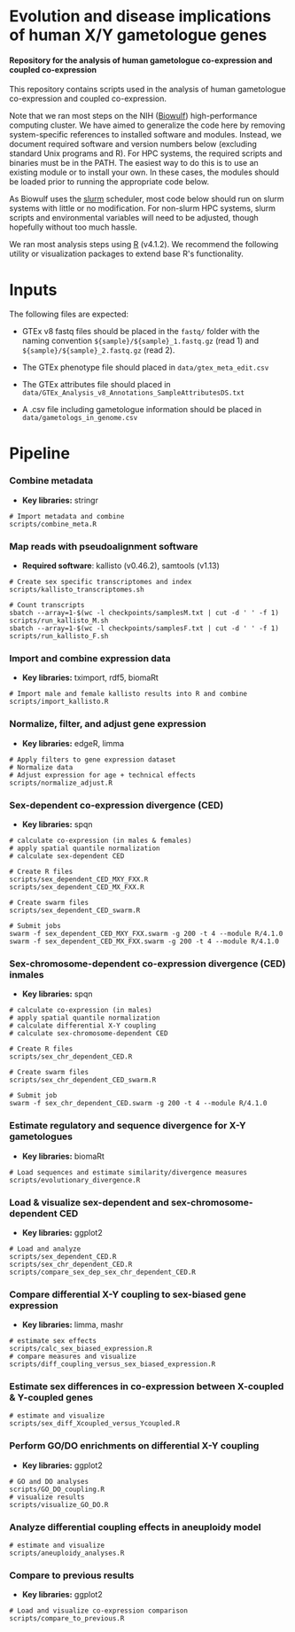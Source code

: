 # Evolution and disease implications of human X/Y gametologue genes

#### Repository for the analysis of human gametologue co-expression and coupled co-expression

This repository contains scripts used in the analysis of human gametologue co-expression and coupled co-expression. 

Note that we ran most steps on the NIH ([Biowulf](https://hpc.nih.gov/)) high-performance computing cluster. We have aimed to generalize the code here by removing system-specific references to installed software and modules. Instead, we document required software and version numbers below (excluding standard Unix programs and R). For HPC systems, the required scripts and binaries must be in the PATH. The easiest way to do this is to use an existing module or to install your own. In these cases, the modules should be loaded prior to running the appropriate code below.

As Biowulf uses the [slurm](https://slurm.schedmd.com/documentation.html) scheduler, most code below should run on slurm systems with little or no modification. For non-slurm HPC systems, slurm scripts and environmental variables will need to be adjusted, though hopefully without too much hassle.

We ran most analysis steps using [R](https://cran.r-project.org/) (v4.1.2). We recommend the following utility or visualization packages to extend base R's functionality.

# Inputs

The following files are expected:

* GTEx v8 fastq files should be placed in the ```fastq/``` folder with the naming convention ```${sample}/${sample}_1.fastq.gz``` (read 1) and ```${sample}/${sample}_2.fastq.gz``` (read 2).

* The GTEx phenotype file should placed in ```data/gtex_meta_edit.csv```

* The GTEx attributes file should placed in ```data/GTEx_Analysis_v8_Annotations_SampleAttributesDS.txt```

* A .csv file including gametologue information should be placed in ```data/gametologs_in_genome.csv```
  
# Pipeline
  
### Combine metadata

* **Key libraries:** stringr

```
# Import metadata and combine
scripts/combine_meta.R
```
### Map reads with pseudoalignment software

* **Required software**: kallisto (v0.46.2), samtools (v1.13)

```
# Create sex specific transcriptomes and index
scripts/kallisto_transcriptomes.sh

# Count transcripts
sbatch --array=1-$(wc -l checkpoints/samplesM.txt | cut -d ' ' -f 1) scripts/run_kallisto_M.sh
sbatch --array=1-$(wc -l checkpoints/samplesF.txt | cut -d ' ' -f 1) scripts/run_kallisto_F.sh
```

### Import and combine expression data

* **Key libraries:** tximport, rdf5, biomaRt

```
# Import male and female kallisto results into R and combine
scripts/import_kallisto.R
```

### Normalize, filter, and adjust gene expression

* **Key libraries:** edgeR, limma

```
# Apply filters to gene expression dataset
# Normalize data
# Adjust expression for age + technical effects
scripts/normalize_adjust.R
```

### Sex-dependent co-expression divergence (CED)

* **Key libraries:** spqn

```
# calculate co-expression (in males & females)
# apply spatial quantile normalization
# calculate sex-dependent CED 

# Create R files
scripts/sex_dependent_CED_MXY_FXX.R
scripts/sex_dependent_CED_MX_FXX.R

# Create swarm files
scripts/sex_dependent_CED_swarm.R

# Submit jobs
swarm -f sex_dependent_CED_MXY_FXX.swarm -g 200 -t 4 --module R/4.1.0
swarm -f sex_dependent_CED_MX_FXX.swarm -g 200 -t 4 --module R/4.1.0

```

### Sex-chromosome-dependent co-expression divergence (CED) inmales

* **Key libraries:** spqn

```
# calculate co-expression (in males)
# apply spatial quantile normalization
# calculate differential X-Y coupling
# calculate sex-chromosome-dependent CED 

# Create R files
scripts/sex_chr_dependent_CED.R

# Create swarm files
scripts/sex_chr_dependent_CED_swarm.R

# Submit job
swarm -f sex_chr_dependent_CED.swarm -g 200 -t 4 --module R/4.1.0
```

### Estimate regulatory and sequence divergence for X-Y gametologues

* **Key libraries:** biomaRt

```
# Load sequences and estimate similarity/divergence measures
scripts/evolutionary_divergence.R
```

### Load & visualize sex-dependent and sex-chromosome-dependent CED 

* **Key libraries:** ggplot2

```
# Load and analyze
scripts/sex_dependent_CED.R
scripts/sex_chr_dependent_CED.R
scripts/compare_sex_dep_sex_chr_dependent_CED.R
```

### Compare differential X-Y coupling to sex-biased gene expression

* **Key libraries:** limma, mashr

```
# estimate sex effects
scripts/calc_sex_biased_expression.R
# compare measures and visualize
scripts/diff_coupling_versus_sex_biased_expression.R
```

### Estimate sex differences in co-expression between X-coupled & Y-coupled genes

```
# estimate and visualize
scripts/sex_diff_Xcoupled_versus_Ycoupled.R
```

### Perform GO/DO enrichments on differential X-Y coupling

* **Key libraries:** ggplot2

```
# GO and DO analyses
scripts/GO_DO_coupling.R
# visualize results
scripts/visualize_GO_DO.R
```

### Analyze differential coupling effects in aneuploidy model

```
# estimate and visualize
scripts/aneuploidy_analyses.R
```

### Compare to previous results 

* **Key libraries:** ggplot2

```
# Load and visualize co-expression comparison
scripts/compare_to_previous.R
```

